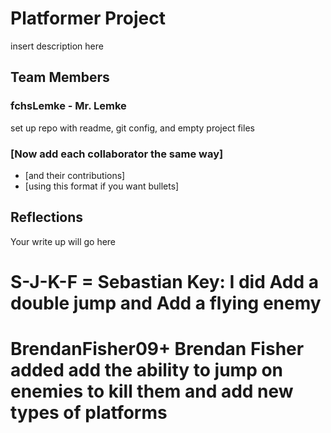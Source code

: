 # Platformer Project
insert description here


## Team Members
### fchsLemke - Mr. Lemke
set up repo with readme, git config, and empty project files
### [Now add each collaborator the same way]
* [and their contributions]
* [using this format if you want bullets]


## Reflections

Your write up will go here
# S-J-K-F = Sebastian Key: I did Add a double jump and Add a flying enemy
# BrendanFisher09+ Brendan Fisher added add the ability to jump on enemies to kill them and add new types of platforms


